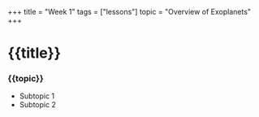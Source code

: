+++
title = "Week 1"
tags = ["lessons"]
topic = "Overview of Exoplanets"
+++

# {{title}}

### {{topic}}
- Subtopic 1
- Subtopic 2
